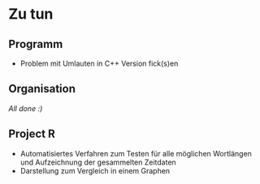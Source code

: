 # Zu tun

## Programm
+ Problem mit Umlauten in C++ Version fick(s)en

## Organisation
*All done :)*

## Project R
+ Automatisiertes Verfahren zum Testen für alle möglichen Wortlängen und Aufzeichnung der gesammelten Zeitdaten
+ Darstellung zum Vergleich in einem Graphen
